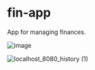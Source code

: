 # fin-app
App for managing finances.

![image](https://user-images.githubusercontent.com/36193643/113940624-08335000-97fe-11eb-9538-5b780e7cefd7.png)

![localhost_8080_history (1)](https://user-images.githubusercontent.com/36193643/113713331-7e915e80-96e7-11eb-95c4-c2bda27756f0.png)
